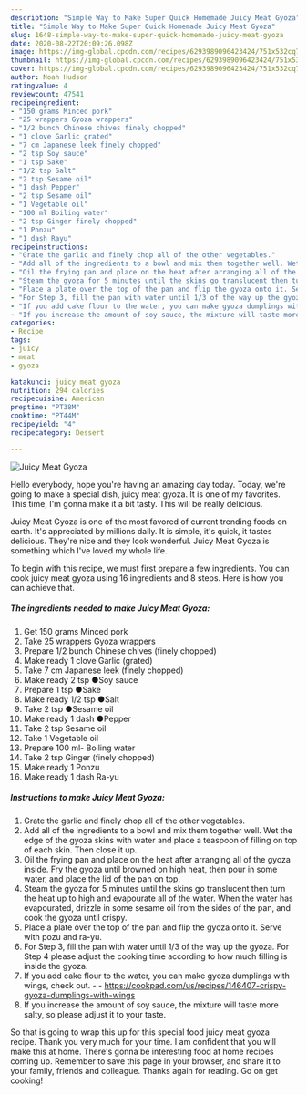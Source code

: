 ```yaml
---
description: "Simple Way to Make Super Quick Homemade Juicy Meat Gyoza"
title: "Simple Way to Make Super Quick Homemade Juicy Meat Gyoza"
slug: 1648-simple-way-to-make-super-quick-homemade-juicy-meat-gyoza
date: 2020-08-22T20:09:26.098Z
image: https://img-global.cpcdn.com/recipes/6293989096423424/751x532cq70/juicy-meat-gyoza-recipe-main-photo.jpg
thumbnail: https://img-global.cpcdn.com/recipes/6293989096423424/751x532cq70/juicy-meat-gyoza-recipe-main-photo.jpg
cover: https://img-global.cpcdn.com/recipes/6293989096423424/751x532cq70/juicy-meat-gyoza-recipe-main-photo.jpg
author: Noah Hudson
ratingvalue: 4
reviewcount: 47541
recipeingredient:
- "150 grams Minced pork"
- "25 wrappers Gyoza wrappers"
- "1/2 bunch Chinese chives finely chopped"
- "1 clove Garlic grated"
- "7 cm Japanese leek finely chopped"
- "2 tsp Soy sauce"
- "1 tsp Sake"
- "1/2 tsp Salt"
- "2 tsp Sesame oil"
- "1 dash Pepper"
- "2 tsp Sesame oil"
- "1 Vegetable oil"
- "100 ml Boiling water"
- "2 tsp Ginger finely chopped"
- "1 Ponzu"
- "1 dash Rayu"
recipeinstructions:
- "Grate the garlic and finely chop all of the other vegetables."
- "Add all of the ingredients to a bowl and mix them together well. Wet the edge of the gyoza skins with water and place a teaspoon of filling on top of each skin. Then close it up."
- "Oil the frying pan and place on the heat after arranging all of the gyoza inside. Fry the gyoza until browned on high heat, then pour in some water, and place the lid of the pan on top."
- "Steam the gyoza for 5 minutes until the skins go translucent then turn the heat up to high and evapourate all of the water. When the water has evapourated, drizzle in some sesame oil from the sides of the pan, and cook the gyoza until crispy."
- "Place a plate over the top of the pan and flip the gyoza onto it. Serve with pozu and ra-yu."
- "For Step 3, fill the pan with water until 1/3 of the way up the gyoza. For Step 4 please adjust the cooking time according to how much filling is inside the gyoza."
- "If you add cake flour to the water, you can make gyoza dumplings with wings, check out.  https://cookpad.com/us/recipes/146407-crispy-gyoza-dumplings-with-wings"
- "If you increase the amount of soy sauce, the mixture will taste more salty, so please adjust it to your taste."
categories:
- Recipe
tags:
- juicy
- meat
- gyoza

katakunci: juicy meat gyoza 
nutrition: 294 calories
recipecuisine: American
preptime: "PT38M"
cooktime: "PT44M"
recipeyield: "4"
recipecategory: Dessert

---
```



![Juicy Meat Gyoza](https://img-global.cpcdn.com/recipes/6293989096423424/751x532cq70/juicy-meat-gyoza-recipe-main-photo.jpg)

Hello everybody, hope you're having an amazing day today. Today, we're going to make a special dish, juicy meat gyoza. It is one of my favorites. This time, I'm gonna make it a bit tasty. This will be really delicious.



Juicy Meat Gyoza is one of the most favored of current trending foods on earth. It's appreciated by millions daily. It is simple, it's quick, it tastes delicious. They're nice and they look wonderful. Juicy Meat Gyoza is something which I've loved my whole life.


To begin with this recipe, we must first prepare a few ingredients. You can cook juicy meat gyoza using 16 ingredients and 8 steps. Here is how you can achieve that.

<!--inarticleads1-->

##### The ingredients needed to make Juicy Meat Gyoza:

1. Get 150 grams Minced pork
1. Take 25 wrappers Gyoza wrappers
1. Prepare 1/2 bunch Chinese chives (finely chopped)
1. Make ready 1 clove Garlic (grated)
1. Take 7 cm Japanese leek (finely chopped)
1. Make ready 2 tsp ●Soy sauce
1. Prepare 1 tsp ●Sake
1. Make ready 1/2 tsp ●Salt
1. Take 2 tsp ●Sesame oil
1. Make ready 1 dash ●Pepper
1. Take 2 tsp Sesame oil
1. Take 1 Vegetable oil
1. Prepare 100 ml- Boiling water
1. Take 2 tsp Ginger (finely chopped)
1. Make ready 1 Ponzu
1. Make ready 1 dash Ra-yu




<!--inarticleads2-->

##### Instructions to make Juicy Meat Gyoza:

1. Grate the garlic and finely chop all of the other vegetables.
1. Add all of the ingredients to a bowl and mix them together well. Wet the edge of the gyoza skins with water and place a teaspoon of filling on top of each skin. Then close it up.
1. Oil the frying pan and place on the heat after arranging all of the gyoza inside. Fry the gyoza until browned on high heat, then pour in some water, and place the lid of the pan on top.
1. Steam the gyoza for 5 minutes until the skins go translucent then turn the heat up to high and evapourate all of the water. When the water has evapourated, drizzle in some sesame oil from the sides of the pan, and cook the gyoza until crispy.
1. Place a plate over the top of the pan and flip the gyoza onto it. Serve with pozu and ra-yu.
1. For Step 3, fill the pan with water until 1/3 of the way up the gyoza. For Step 4 please adjust the cooking time according to how much filling is inside the gyoza.
1. If you add cake flour to the water, you can make gyoza dumplings with wings, check out. -  - https://cookpad.com/us/recipes/146407-crispy-gyoza-dumplings-with-wings
1. If you increase the amount of soy sauce, the mixture will taste more salty, so please adjust it to your taste.




So that is going to wrap this up for this special food juicy meat gyoza recipe. Thank you very much for your time. I am confident that you will make this at home. There's gonna be interesting food at home recipes coming up. Remember to save this page in your browser, and share it to your family, friends and colleague. Thanks again for reading. Go on get cooking!
